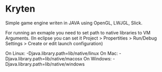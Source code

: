 # Kryten
Simple game engine writen in JAVA using OpenGL, LWJGL, Slick.

For running an exmaple you need to set path to native libraries to VM Arguments. (In eclipse you can set it Project > Propertities > Run/Debug Settings > Create or edit launch configuration)

  On Linux: -Djava.library.path=lib/native/linux
  On Mac: -Djava.library.path=lib/native/macosx
  On Windows: -Djava.library.path=lib/native/windows
  
